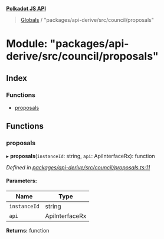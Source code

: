 **[Polkadot JS API](../README.md)**

> [Globals](../globals.md) / "packages/api-derive/src/council/proposals"

# Module: "packages/api-derive/src/council/proposals"

## Index

### Functions

* [proposals](_packages_api_derive_src_council_proposals_.md#proposals)

## Functions

### proposals

▸ **proposals**(`instanceId`: string, `api`: ApiInterfaceRx): function

*Defined in [packages/api-derive/src/council/proposals.ts:11](https://github.com/polkadot-js/api/blob/cc926596e/packages/api-derive/src/council/proposals.ts#L11)*

#### Parameters:

Name | Type |
------ | ------ |
`instanceId` | string |
`api` | ApiInterfaceRx |

**Returns:** function
